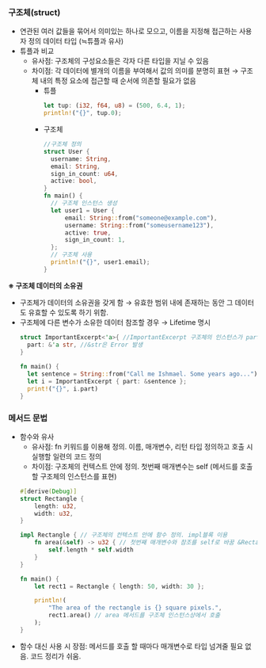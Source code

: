 ### 구조체(struct)
- 연관된 여러 값들을 묶어서 의미있는 하나로 모으고, 이름을 지정해 접근하는 사용자 정의 데이터 타입 (≒튜플과 유사)
- 튜플과 비교
  - 유사점: 구조체의 구성요소들은 각자 다른 타입을 지닐 수 있음
  - 차이점: 각 데이터에 별개의 이름을 부여해서 값의 의미를 분명히 표현 → 구조체 내의 특정 요소에 접근할 때 순서에 의존할 필요가 없음
    * 튜플
      ```rust
      let tup: (i32, f64, u8) = (500, 6.4, 1);
      println!("{}", tup.0);  
      ```
    * 구조체
      ```rust
      //구조체 정의
      struct User {
        username: String,
        email: String,
        sign_in_count: u64,
        active: bool,
      }
      fn main() {
        // 구조체 인스턴스 생성
        let user1 = User {
            email: String::from("someone@example.com"),
            username: String::from("someusername123"),
            active: true,
            sign_in_count: 1,
        };
        // 구조체 사용
        println!("{}", user1.email);
      }
      ```
**※ 구조체 데이터의 소유권**    
  - 구조체가 데이터의 소유권을 갖게 함 → 유효한 범위 내에 존재하는 동안 그 데이터도 유효할 수 있도록 하기 위함.
  - 구조체에 다른 변수가 소유한 데이터 참조할 경우 → Lifetime 명시
    ```rust
    struct ImportantExcerpt<'a>{ //ImportantExcerpt 구조체의 인스턴스가 part 필드에 저장한 참조의 수명을 벗어날 수 없음을 의미
      part: &'a str, //&str은 Error 발생
    }
  
    fn main() {
      let sentence = String::from("Call me Ishmael. Some years ago...");
      let i = ImportantExcerpt { part: &sentence };
      print!("{}", i.part)
    }
    ```

### 메서드 문법
- 함수와 유사
  - 유사점: fn 키워드를 이용해 정의. 이름, 매개변수, 리턴 타입 정의하고 호출 시 실행할 일련의 코드 정의
  - 차이점: 구조체의 컨텍스트 안에 정의. 첫번째 매개변수는 self (메서드를 호출할 구조체의 인스턴스를 표현)
  ```rust
  #[derive(Debug)]
  struct Rectangle {
      length: u32,
      width: u32,
  }
  
  impl Rectangle { // 구조체의 컨텍스트 안에 함수 정의. impl블록 이용
      fn area(&self) -> u32 { // 첫번째 매개변수와 참조를 self로 바꿈 &Rectangle 대신 &self
          self.length * self.width
      }
  }
  
  fn main() {
      let rect1 = Rectangle { length: 50, width: 30 };
  
      println!(
          "The area of the rectangle is {} square pixels.",
          rect1.area() // area 메서드를 구조체 인스턴스상에서 호출
      );
  }
  ```
- 함수 대신 사용 시 장점: 메서드를 호출 할 때마다 매개변수로 타입 넘겨줄 필요 없음. 코드 정리가 쉬움.
